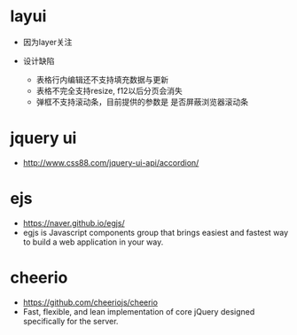 # layui

- 因为layer关注
- 设计缺陷

  - 表格行内编辑还不支持填充数据与更新
  - 表格不完全支持resize, f12以后分页会消失
  - 弹框不支持滚动条，目前提供的参数是 是否屏蔽浏览器滚动条

# jquery ui

- <http://www.css88.com/jquery-ui-api/accordion/>

# ejs

- <https://naver.github.io/egjs/>
- egjs is Javascript components group that brings easiest and fastest way to build a web application in your way.

# cheerio

- <https://github.com/cheeriojs/cheerio>
- Fast, flexible, and lean implementation of core jQuery designed specifically for the server.
